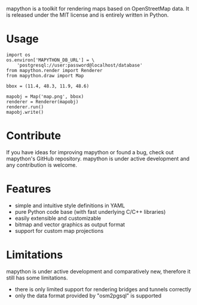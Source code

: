 mapython is a toolkit for rendering maps based on OpenStreetMap data. It is released under the MIT license and is entirely written in Python.

Usage
=====

    import os
    os.environ['MAPYTHON_DB_URL'] = \
        'postgresql://user:password@localhost/database'
    from mapython.render import Renderer
    from mapython.draw import Map

    bbox = (11.4, 48.3, 11.9, 48.6)

    mapobj = Map('map.png', bbox)
    renderer = Renderer(mapobj)
    renderer.run()
    mapobj.write()

Contribute
==========

If you have ideas for improving mapython or found a bug, check out mapython's GitHub repository. mapython is under active development and any contribution is welcome.

Features
========

* simple and intuitive style definitions in YAML
* pure Python code base (with fast underlying C/C++ libraries)
* easily extensible and customizable
* bitmap and vector graphics as output format
* support for custom map projections

Limitations
===========

mapython is under active development and comparatively new, therefore it still has some limitations.

* there is only limited support for rendering bridges and tunnels correctly
* only the data format provided by "osm2pgsql" is supported
